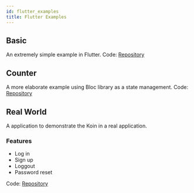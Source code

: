 ```yaml
---
id: flutter_examples
title: Flutter Examples
---
```


## Basic
An extremely simple example in Flutter.
Code: [Repository](https://github.com/pbissonho/koin.dart/tree/master/examples/basic)

## Counter

A more elaborate example using Bloc library as a state management.
Code: [Repository](https://github.com/pbissonho/koin.dart/tree/master/examples/counter)

## Real World

A application to demonstrate the Koin in a real application.

### Features
 - Log in
 - Sign up
 - Loggout
 - Password reset

Code: [Repository](https://github.com/pbissonho/Flutter-Authentication)

